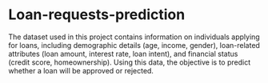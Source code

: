 # Loan-requests-prediction
The dataset used in this project contains information on individuals applying for loans, including demographic details (age, income, gender), loan-related attributes (loan amount, interest rate, loan intent), and financial status (credit score, homeownership). Using this data, the objective is to predict whether a loan will be approved or rejected.

